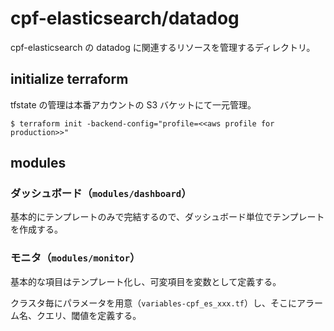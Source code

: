 cpf-elasticsearch/datadog
==
cpf-elasticsearch の datadog に関連するリソースを管理するディレクトリ。

initialize terraform
--
tfstate の管理は本番アカウントの S3 バケットにて一元管理。

```shell-session
$ terraform init -backend-config="profile=<<aws profile for production>>"
```

modules
--

### ダッシュボード（`modules/dashboard`）
基本的にテンプレートのみで完結するので、ダッシュボード単位でテンプレートを作成する。

### モニタ（`modules/monitor`）
基本的な項目はテンプレート化し、可変項目を変数として定義する。

クラスタ毎にパラメータを用意（`variables-cpf_es_xxx.tf`）し、そこにアラーム名、クエリ、閾値を定義する。
